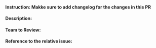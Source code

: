 #### Instruction: Makke sure to add changelog for the changes in this PR
#### Description: <description>
#### Team to Review: <Team name to review this PR>
#### Reference to the relative issue: <issue reference>
